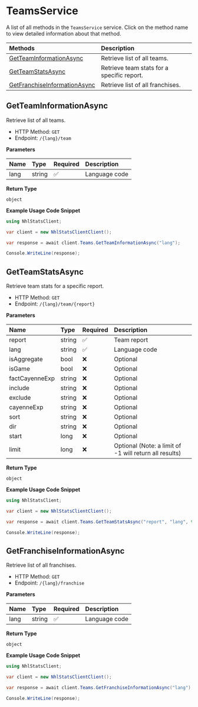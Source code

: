 # TeamsService

A list of all methods in the `TeamsService` service. Click on the method name to view detailed information about that method.

| Methods                                                       | Description                                |
| :------------------------------------------------------------ | :----------------------------------------- |
| [GetTeamInformationAsync](#getteaminformationasync)           | Retrieve list of all teams.                |
| [GetTeamStatsAsync](#getteamstatsasync)                       | Retrieve team stats for a specific report. |
| [GetFranchiseInformationAsync](#getfranchiseinformationasync) | Retrieve list of all franchises.           |

## GetTeamInformationAsync

Retrieve list of all teams.

- HTTP Method: `GET`
- Endpoint: `/{lang}/team`

**Parameters**

| Name | Type   | Required | Description   |
| :--- | :----- | :------- | :------------ |
| lang | string | ✅       | Language code |

**Return Type**

`object`

**Example Usage Code Snippet**

```csharp
using NhlStatsClient;

var client = new NhlStatsClientClient();

var response = await client.Teams.GetTeamInformationAsync("lang");

Console.WriteLine(response);
```

## GetTeamStatsAsync

Retrieve team stats for a specific report.

- HTTP Method: `GET`
- Endpoint: `/{lang}/team/{report}`

**Parameters**

| Name           | Type   | Required | Description                                            |
| :------------- | :----- | :------- | :----------------------------------------------------- |
| report         | string | ✅       | Team report                                            |
| lang           | string | ✅       | Language code                                          |
| isAggregate    | bool   | ❌       | Optional                                               |
| isGame         | bool   | ❌       | Optional                                               |
| factCayenneExp | string | ❌       | Optional                                               |
| include        | string | ❌       | Optional                                               |
| exclude        | string | ❌       | Optional                                               |
| cayenneExp     | string | ❌       | Optional                                               |
| sort           | string | ❌       | Optional                                               |
| dir            | string | ❌       | Optional                                               |
| start          | long   | ❌       | Optional                                               |
| limit          | long   | ❌       | Optional (Note: a limit of -1 will return all results) |

**Return Type**

`object`

**Example Usage Code Snippet**

```csharp
using NhlStatsClient;

var client = new NhlStatsClientClient();

var response = await client.Teams.GetTeamStatsAsync("report", "lang", true, true, "factCayenneExp", "include", "exclude", "cayenneExp", "sort", "dir", 1, 1);

Console.WriteLine(response);
```

## GetFranchiseInformationAsync

Retrieve list of all franchises.

- HTTP Method: `GET`
- Endpoint: `/{lang}/franchise`

**Parameters**

| Name | Type   | Required | Description   |
| :--- | :----- | :------- | :------------ |
| lang | string | ✅       | Language code |

**Return Type**

`object`

**Example Usage Code Snippet**

```csharp
using NhlStatsClient;

var client = new NhlStatsClientClient();

var response = await client.Teams.GetFranchiseInformationAsync("lang");

Console.WriteLine(response);
```

<!-- This file was generated by liblab | https://liblab.com/ -->
